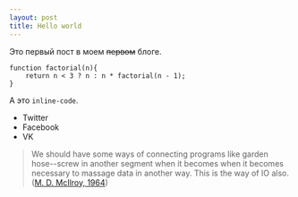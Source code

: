 ```yaml
---
layout: post
title: Hello world
---
```


Это первый пост в моем ~~первом~~ блоге.

	function factorial(n){
		return n < 3 ? n : n * factorial(n - 1);
	}

А это `inline-code`.

 * Twitter
 * Facebook
 * VK

> We should have some ways of connecting programs like garden hose--screw in another segment when it becomes when it becomes necessary to massage data in another way. This is the way of IO also. ([M. D. McIlroy, 1964][1])

 [1]: http://cm.bell-labs.com/who/dmr/mdmpipe.html